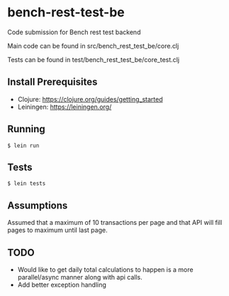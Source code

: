 # bench-rest-test-be

Code submission for Bench rest test backend

Main code can be found in src/bench_rest_test_be/core.clj

Tests can be found in test/bench_rest_test_be/core_test.clj

## Install Prerequisites

- Clojure: https://clojure.org/guides/getting_started
- Leiningen: https://leiningen.org/

## Running

    $ lein run

## Tests

    $ lein tests

## Assumptions

Assumed that a maximum of 10 transactions per page and that API will fill pages to maximum until last page. 

## TODO

- Would like to get daily total calculations to happen is a more parallel/async manner along with api calls. 
- Add better exception handling
